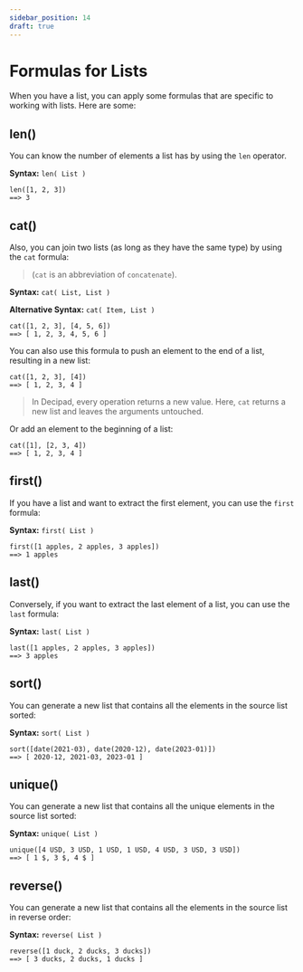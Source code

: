 ```yaml
---
sidebar_position: 14
draft: true
---
```


# Formulas for Lists

When you have a list, you can apply some formulas that are specific to working with lists. Here are some:

## len()

You can know the number of elements a list has by using the `len` operator.

**Syntax:** `len( List )`

```deci live
len([1, 2, 3])
==> 3
```

## cat()

Also, you can join two lists (as long as they have the same type) by using the `cat` formula:

> (`cat` is an abbreviation of `concatenate`).

**Syntax:** `cat( List, List )`

**Alternative Syntax:** `cat( Item, List )`

```deci live
cat([1, 2, 3], [4, 5, 6])
==> [ 1, 2, 3, 4, 5, 6 ]
```

You can also use this formula to push an element to the end of a list, resulting in a new list:

```deci live
cat([1, 2, 3], [4])
==> [ 1, 2, 3, 4 ]
```

> In Decipad, every operation returns a new value. Here, `cat` returns a new list and leaves the arguments untouched.

Or add an element to the beginning of a list:

```deci live
cat([1], [2, 3, 4])
==> [ 1, 2, 3, 4 ]
```

## first()

If you have a list and want to extract the first element, you can use the `first` formula:

**Syntax:** `first( List )`

```deci live
first([1 apples, 2 apples, 3 apples])
==> 1 apples
```

## last()

Conversely, if you want to extract the last element of a list, you can use the `last` formula:

**Syntax:** `last( List )`

```deci live
last([1 apples, 2 apples, 3 apples])
==> 3 apples
```

## sort()

You can generate a new list that contains all the elements in the source list sorted:

**Syntax:** `sort( List )`

```deci live
sort([date(2021-03), date(2020-12), date(2023-01)])
==> [ 2020-12, 2021-03, 2023-01 ]
```

## unique()

You can generate a new list that contains all the unique elements in the source list sorted:

**Syntax:** `unique( List )`

```deci live
unique([4 USD, 3 USD, 1 USD, 1 USD, 4 USD, 3 USD, 3 USD])
==> [ 1 $, 3 $, 4 $ ]
```

## reverse()

You can generate a new list that contains all the elements in the source list in reverse order:

**Syntax:** `reverse( List )`

```deci live
reverse([1 duck, 2 ducks, 3 ducks])
==> [ 3 ducks, 2 ducks, 1 ducks ]
```

